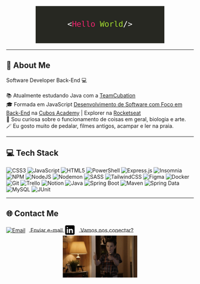 <div align="center">
  <img src="./img/hello.jpeg" height="100">
</div>

---

## 💫 About Me

Software Developer Back-End 💻<br><br>
📚 Atualmente estudando Java com a [TeamCubation](https://teamcubation.com/pt/)<br>
🎓 Formada em JavaScript [Desenvolvimento de Software com Foco em Back-End](https://cubos.academy/cursos/desenvolvimento-de-software) na [Cubos Academy](https://cubos.academy) | Explorer na [Rocketseat](https://www.rocketseat.com.br/explorer)<br>
🔎 Sou curiosa sobre o funcionamento de coisas em geral, biologia e arte.<br>
🪄 Eu gosto muito de pedalar, filmes antigos, acampar e ler na praia.<br>

---

## 💻 Tech Stack

![CSS3](https://img.shields.io/badge/css3-%231572B6.svg?style=for-the-badge&logo=css3&logoColor=white)
![JavaScript](https://img.shields.io/badge/javascript-%23323330.svg?style=for-the-badge&logo=javascript&logoColor=%23F7DF1E)
![HTML5](https://img.shields.io/badge/html5-%23E34F26.svg?style=for-the-badge&logo=html5&logoColor=white)
![PowerShell](https://img.shields.io/badge/PowerShell-%235391FE.svg?style=for-the-badge&logo=powershell&logoColor=white)
![Express.js](https://img.shields.io/badge/express.js-%23404d59.svg?style=for-the-badge&logo=express&logoColor=%2361DAFB)
![Insomnia](https://img.shields.io/badge/Insomnia-black?style=for-the-badge&logo=insomnia&logoColor=5849BE)
![NPM](https://img.shields.io/badge/NPM-%23CB3837.svg?style=for-the-badge&logo=npm&logoColor=white)
![NodeJS](https://img.shields.io/badge/node.js-6DA55F?style=for-the-badge&logo=node.js&logoColor=white)
![Nodemon](https://img.shields.io/badge/NODEMON-%23323330.svg?style=for-the-badge&logo=nodemon&logoColor=%BBDEAD)
![SASS](https://img.shields.io/badge/SASS-hotpink.svg?style=for-the-badge&logo=SASS&logoColor=white)
![TailwindCSS](https://img.shields.io/badge/tailwindcss-%2338B2AC.svg?style=for-the-badge&logo=tailwind-css&logoColor=white)
![Figma](https://img.shields.io/badge/figma-%23F24E1E.svg?style=for-the-badge&logo=figma&logoColor=white)
![Docker](https://img.shields.io/badge/docker-%230db7ed.svg?style=for-the-badge&logo=docker&logoColor=white)
![Git](https://img.shields.io/badge/Git-fc6d26?style=for-the-badge&logo=git&logoColor=white)
![Trello](https://img.shields.io/badge/Trello-%23026AA7.svg?style=for-the-badge&logo=Trello&logoColor=white)
![Notion](https://img.shields.io/badge/Notion-%23000000.svg?style=for-the-badge&logo=notion&logoColor=white)
![Java](https://img.shields.io/badge/Java-%23FF5722.svg?style=for-the-badge&logo=java&logoColor=white)
![Spring Boot](https://img.shields.io/badge/Spring_Boot-%236DB33F.svg?style=for-the-badge&logo=spring-boot)
![Maven](https://img.shields.io/badge/Maven-%23C71A36.svg?style=for-the-badge&logo=apache-maven&logoColor=white)
![Spring Data](https://img.shields.io/badge/Spring_Data-%236DB33F.svg?style=for-the-badge&logo=spring-data)
![MySQL](https://img.shields.io/badge/MySQL-%2300000f.svg?style=for-the-badge&logo=mysql&logoColor=white)
![JUnit](https://img.shields.io/badge/JUnit-%23F44336.svg?style=for-the-badge&logo=junit5)

---

## 🌐 Contact Me

<a href="mailto:sheiladeveloper@gmail.com">
  <img src="https://raw.githubusercontent.com/simple-icons/simple-icons/develop/icons/gmail.svg" alt="Email" height="30" style="vertical-align: middle; margin-right: 10px;">
  <span style="vertical-align: middle;">Enviar e-mail</span>
</a>


<a href="https://linkedin.com/in/sheila-dos-santos">
  <img src="https://raw.githubusercontent.com/simple-icons/simple-icons/develop/icons/linkedin.svg" alt="LinkedIn" height="30" style="vertical-align: middle; margin-right: 10px;">
  <span style="vertical-align: middle;">Vamos nos conectar?</span>
</a>




<div align="center">
  <img src="./img/giphy.gif" width="200">
</div>

